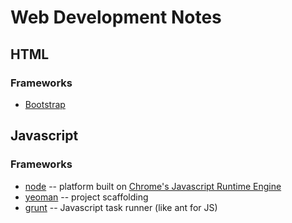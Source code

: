 Web Development Notes
=====================

## HTML

### Frameworks

- [Bootstrap](http://getbootstrap.com/2.3.2/)

## Javascript

### Frameworks

- [node](https://nodejs.org/) -- platform built on [Chrome's Javascript Runtime Engine](http://code.google.com/p/v8/)
- [yeoman](http://yeoman.io/) -- project scaffolding
- [grunt](http://gruntjs.com/) -- Javascript task runner (like ant for JS)
